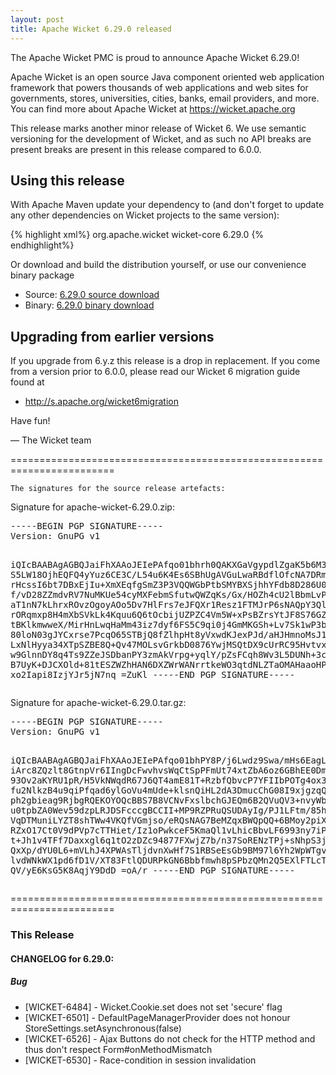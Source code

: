 ```yaml
---
layout: post
title: Apache Wicket 6.29.0 released
---
```

The Apache Wicket PMC is proud to announce Apache Wicket 6.29.0!

Apache Wicket is an open source Java component oriented web application
framework that powers thousands of web applications and web sites for
governments, stores, universities, cities, banks, email providers, and
more. You can find more about Apache Wicket at https://wicket.apache.org

This release marks another minor release of Wicket 6. We
use semantic versioning for the development of Wicket, and as such no
API breaks are present breaks are present in this release compared to
6.0.0.

Using this release
------------------

With Apache Maven update your dependency to (and don't forget to
update any other dependencies on Wicket projects to the same version):

{% highlight xml%}
<dependency>
    <groupId>org.apache.wicket</groupId>
    <artifactId>wicket-core</artifactId>
    <version>6.29.0</version>
</dependency>
{% endhighlight%}

Or download and build the distribution yourself, or use our
convenience binary package

 * Source: [6.29.0 source download](http://www.apache.org/dyn/closer.cgi/wicket/6.29.0)
 * Binary: [6.29.0 binary download](http://www.apache.org/dyn/closer.cgi/wicket/6.29.0/binaries)

<!--more-->

Upgrading from earlier versions
-------------------------------

If you upgrade from 6.y.z this release is a drop in replacement. If
you come from a version prior to 6.0.0, please read our Wicket 6
migration guide found at

 * http://s.apache.org/wicket6migration

Have fun!

— The Wicket team


========================================================================

    The signatures for the source release artefacts:

    
Signature for apache-wicket-6.29.0.zip:

<div class='highlight'><pre>
-----BEGIN PGP SIGNATURE-----
Version: GnuPG v1

iQIcBAABAgAGBQJaiFhXAAoJEIePAfqo01bhrh0QAKXGaVgypdlZgaK5b6M3Fxgu
S5LW18OjhEQFQ4yYuz6CE3C/L54u6K4Es6SBhUgAVGuLwaRBdflOfcNA7DRm0Imh
rHcssI6bt7DBxEjIu+XmXEqfgSmZ3P3VQQWGbPtbSMYBXSjhhYFdb8D286U0ec3T
f/vD28ZZmdvRV7NuMKUe54cyMXFebmSfutwQWZqKs/Gx/HOZh4cU2lBbmLvPOuvy
aT1nN7kLhrxROvzOgoyAOo5Dv7HlFrs7eJFQXr1Resz1FTMJrP6sNAQpY3QlcYUa
rORqmxp8H4mXbSVkLk4Kquu6Q6tOcbijUZPZC4Vm5W+xPsBZrsYtJF8S76GZlbq1
tBKlkmwweX/MirHnLwqHaMm43iz7dyf6FS5C9qi0j4GmMKGSh+Lv7Sk1wP3bvyc2
80loN03gJYCxrse7PcqO65STBjQ8fZlhpHt8yVxwdKJexPJd/aHJHmnoMsJ1FfHj
LxNlHyya34XTpSZBE8Q+Qv47MOLsvGrkbD0876YwjMSQtDX9cUrRC95Hvtvxmqgm
w9GlnnDY8q4Ts9ZZeJSDbanPY3zmAkVrpg+yqlY/pZsFCqh8Wv3L5DUNh+3cUBX+
B7UyK+DJCXOld+81tESZWZhHAN6DXZWrWANrrtkeWO3qtdNLZTaOMAHaaoHPWJEK
xo2Iapi8IzjYJr5jN7nq
=ZuKl
-----END PGP SIGNATURE-----
</pre></div>

    
Signature for apache-wicket-6.29.0.tar.gz:

<div class='highlight'><pre>
-----BEGIN PGP SIGNATURE-----
Version: GnuPG v1

iQIcBAABAgAGBQJaiFhXAAoJEIePAfqo01bhPY8P/j6Lwdz9Swa/mHs6EagLTq0s
iArc8ZQzlt8GtnpVr6IIngDcFwvhvsWqCtSpPFmUt74xtZbA6oz6GBhEE0Dmsr9x
93Ov2aKYRU1pR/H5VkNWqdR67J6QT4amE81T+RzbfQbvcP7YFIIbPOTg4ox3Za61
fu2NlkzB4u9qiPfqad6ylGoVu4mUde+klsnQiHL2dA3DmucChG08I9xjgzqQDIwo
ph2gbieag9RjbgRQEKOYOQcBBS7B8VCNvFxslbchGJEQm6B2QVuQV3+nvyWbjQ0J
u0tpbZA0Wev59dzpLRJDSFcccgBCCII+MP9RZPRuQSUDAyIg/PJ1LFtm/85hxV7C
VqDTMuniLYZT8shTWw4VKQfVGmjso/eRQsNAG7BeMZqxBWQpQQ+6BMoy2piXAavp
RZxO17Ct0V9dPVp7cTTHiet/Iz1oPwkceF5KmaQl1vLhicBbvLF6993ny7iP0Lyo
t+Jh1v4TFf7Daxxgl6q1tO2zDZc94877FXwjZ7b/n37SoRENzTPj+sNhpS3jCZ+E
QxXp/dYU0L6+mVLhJ4XPWAsTljdvnXwHf7S1RBSeEsGb9BM97l6Yh2WpWTgvLiwy
lvdWNkWX1pd6fD1V/XT83FtlQDURPkGN6Bbbfmwh8pSPbzQMn2Q5EXlFTLcTsVhW
QV/yE6KsG5K8AqjY9DdD
=oA/r
-----END PGP SIGNATURE-----
</pre></div>

    
========================================================================

### This Release

#### CHANGELOG for 6.29.0:
    
##### Bug

 * [WICKET-6484] - Wicket.Cookie.set does not set 'secure' flag
 * [WICKET-6501] - DefaultPageManagerProvider does not honour StoreSettings.setAsynchronous(false)
 * [WICKET-6526] - Ajax Buttons do not check for the HTTP method and thus don't respect Form#onMethodMismatch
 * [WICKET-6530] - Race-condition in session invalidation

